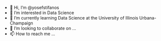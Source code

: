 - 👋 Hi, I’m @yosefstifanos
- 👀 I’m interested in Data Science
- 🌱 I’m currently learning Data Science at the University of Illinois Urbana-Champaign
- 💞️ I’m looking to collaborate on ...
- 📫 How to reach me ...

<!---
yosefstifanos/yosefstifanos is a ✨ special ✨ repository because its `README.md` (this file) appears on your GitHub profile.
You can click the Preview link to take a look at your changes.
--->
